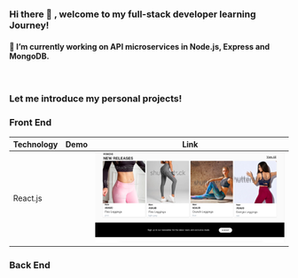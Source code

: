 ### Hi there 👋 , welcome to my full-stack developer learning Journey!

#### 🔭 I’m currently working on API microservices in Node.js, Express and MongoDB.
<br/>

### Let me introduce my personal projects!
### Front End
| Technology | Demo | Link |
| ----------- | ----------- | ----------- |
| React.js |  |![alt text](https://github.com/Zoe-0925/E-Commerce-React-Redux-Saga-Node.js-MySQL-Frontend/blob/master/public/Demo-2.png)| https://github.com/Zoe-0925/E-Commerce-React-Redux-Saga-Node.js-MySQL-Frontend |

### Back End


<!--
**Zoe-0925/Zoe-0925** is a ✨ _special_ ✨ repository because its `README.md` (this file) appears on your GitHub profile.

Here are some ideas to get you started:

- 🔭 I’m currently working on ...
- 🌱 I’m currently learning ...
- 👯 I’m looking to collaborate on ...
- 🤔 I’m looking for help with ...
- 💬 Ask me about ...
- 📫 How to reach me: ...
- 😄 Pronouns: ...
- ⚡ Fun fact: ...
-->
